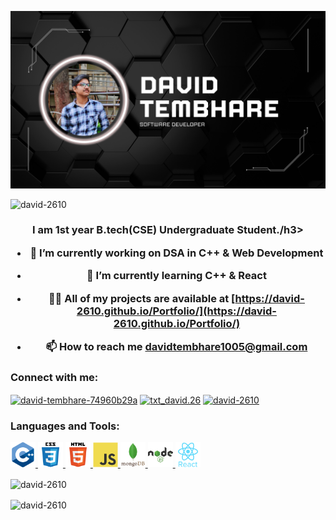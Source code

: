 ![logo](https://github.com/David-2610/David-2610/blob/main/Black%20Trendy%20Gamer%20Youtube%20Banner.png)
<p align="left"> <img src="https://komarev.com/ghpvc/?username=david-2610&label=Profile%20views&color=0e75b6&style=flat" alt="david-2610" /> </p>
<h3 align="center">I am 1st year B.tech(CSE) Undergraduate Student./h3>

- 🔭 I’m currently working on **DSA in C++ & Web Development**

- 🌱 I’m currently learning **C++** & **React** 

- 👨‍💻 All of my projects are available at [https://david-2610.github.io/Portfolio/](https://david-2610.github.io/Portfolio/)

- 📫 How to reach me **davidtembhare1005@gmail.com**

<h3 align="left">Connect with me:</h3>
<p align="left">
<a href="https://linkedin.com/in/david-tembhare-74960b29a" target="blank"><img align="center" src="https://raw.githubusercontent.com/rahuldkjain/github-profile-readme-generator/master/src/images/icons/Social/linked-in-alt.svg" alt="david-tembhare-74960b29a" height="30" width="40" /></a>
<a href="https://instagram.com/txt_david.26" target="blank"><img align="center" src="https://raw.githubusercontent.com/rahuldkjain/github-profile-readme-generator/master/src/images/icons/Social/instagram.svg" alt="txt_david.26" height="30" width="40" /></a>
  <a href="https://www.leetcode.com/david-2610" target="blank"><img align="center" src="https://raw.githubusercontent.com/rahuldkjain/github-profile-readme-generator/master/src/images/icons/Social/leet-code.svg" alt="david-2610" height="30" width="40" /></a>
</p>

<h3 align="left">Languages and Tools:</h3>
<p align="left"> <a href="https://www.w3schools.com/cpp/" target="_blank" rel="noreferrer"> <img src="https://raw.githubusercontent.com/devicons/devicon/master/icons/cplusplus/cplusplus-original.svg" alt="cplusplus" width="40" height="40"/> </a> <a href="https://www.w3schools.com/css/" target="_blank" rel="noreferrer"> <img src="https://raw.githubusercontent.com/devicons/devicon/master/icons/css3/css3-original-wordmark.svg" alt="css3" width="40" height="40"/> </a> <a href="https://www.w3.org/html/" target="_blank" rel="noreferrer"> <img src="https://raw.githubusercontent.com/devicons/devicon/master/icons/html5/html5-original-wordmark.svg" alt="html5" width="40" height="40"/> </a> <a href="https://developer.mozilla.org/en-US/docs/Web/JavaScript" target="_blank" rel="noreferrer"> <img src="https://raw.githubusercontent.com/devicons/devicon/master/icons/javascript/javascript-original.svg" alt="javascript" width="40" height="40"/> </a> <a href="https://www.mongodb.com/" target="_blank" rel="noreferrer"> <img src="https://raw.githubusercontent.com/devicons/devicon/master/icons/mongodb/mongodb-original-wordmark.svg" alt="mongodb" width="40" height="40"/> </a> <a href="https://nodejs.org" target="_blank" rel="noreferrer"> <img src="https://raw.githubusercontent.com/devicons/devicon/master/icons/nodejs/nodejs-original-wordmark.svg" alt="nodejs" width="40" height="40"/> </a> <a href="https://reactjs.org/" target="_blank" rel="noreferrer"> <img src="https://raw.githubusercontent.com/devicons/devicon/master/icons/react/react-original-wordmark.svg" alt="react" width="40" height="40"/> </a> </p>

<p><img align="center" src="https://github-readme-stats.vercel.app/api/top-langs?username=david-2610&show_icons=true&locale=en&layout=compact" alt="david-2610" /></p>

<p><img align="center" src="https://github-readme-streak-stats.herokuapp.com/?user=david-2610&" alt="david-2610" /></p>
